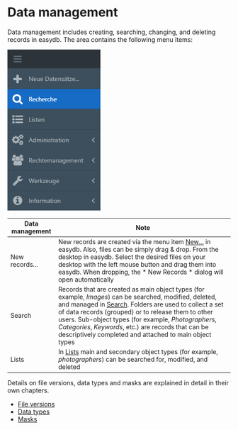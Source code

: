 # Data management

Data management includes creating, searching, changing, and deleting records in easydb. The area contains the following menu items:

![Menu navigation](datamanagement.png)

| Data management | Note |
|--|--|
| New records... | New records are created via the menu item [New...](/new_objects/new_objects.md) in easydb. Also, files can be simply drag & drop. From the desktop in easydb. Select the desired files on your desktop with the left mouse button and drag them into easydb. When dropping, the * New Records * dialog will open automatically
| Search | Records that are created as main object types (for example, *Images*) can be searched, modified, deleted, and managed in [Search](/collections/collections.md). Folders are used to collect a set of data records (grouped) or to release them to other users. Sub-object types (for example, *Photographers*, *Categories*, *Keywords*, etc.) are records that can be descriptively completed and attached to main object types|
|Lists|In [Lists](/lists/lists.md) main and secondary object types (for example, *photographers*) can be searched for, modified, and deleted|

Details on file versions, data types and masks are explained in detail in their own chapters.

* [File versions](/search/assetversions/assetversions.md)
* [Data types](/datatypes/datatypes.md)
* [Masks](/masks/masks.md)